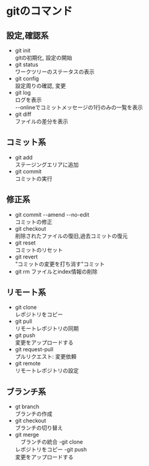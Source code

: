# gitのコマンド

## 設定,確認系
- git init<br>
  gitの初期化, 設定の開始
- git status<br>
  ワークツリーのステータスの表示
- git config<br>
  設定周りの確認, 変更
- git log<br>
  ログを表示<br>
  --onlineでコミットメッセージの1行のみの一覧を表示
- git diff<br>
  ファイルの差分を表示

## コミット系
- git add<br>
  ステージングエリアに追加
- git commit<br>
  コミットの実行

## 修正系
- git commit --amend --no-edit<br>
  コミットの修正
- git checkout<br>
  削除されたファイルの復旧,過去コミットの復元
- git reset<br>
  コミットのリセット
- git revert<br>
  "コミットの変更を打ち消す"コミット
- git rm
  ファイルとindex情報の削除


## リモート系
- git clone<br>
  レポジトリをコピー
- git pull<br>
  リモートレポジトリの同期
- git push<br>
  変更をアップロードする
- git request-pull<br>
  プルリクエスト: 変更依頼
- git remote<br>
  リモートレポジトリの設定

## ブランチ系
- gt branch<br>
  ブランチの作成
- git checkout<br>
  ブランチの切り替え
- git merge<br>
　ブランチの統合
-git clone <br>
  レポジトリをコピー
-git push<br>
  変更をアップロードする

  
